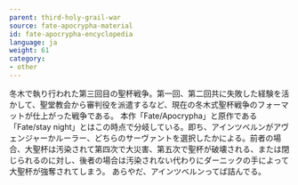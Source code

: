 ```yaml
---
parent: third-holy-grail-war
source: fate-apocrypha-material
id: fate-apocrypha-encyclopedia
language: ja
weight: 61
category:
- other
---
```


冬木で執り行われた第三回目の聖杯戦争。第一回、第二回共に失敗した経験を活かして、聖堂教会から審判役を派遣するなど、現在の冬木式聖杯戦争のフォーマットが仕上がった戦争である。
本作「Fate/Apocrypha」と原作である「Fate/stay night」とはこの時点で分岐している。即ち、アインツベルンがアヴェンジャーかルーラー、どちらのサーヴァントを選択したかによる。前者の場合、大聖杯は汚染されて第四次で大災害、第五次で聖杯が破壊される、または閉じられるのに対し、後者の場合は汚染されない代わりにダーニックの手によって大聖杯が強奪されてしまう。
あらやだ、アインツベルンってば詰んでる。
